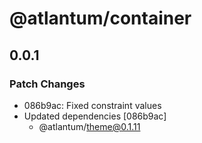 # @atlantum/container

## 0.0.1
### Patch Changes

- 086b9ac: Fixed constraint values
- Updated dependencies [086b9ac]
  - @atlantum/theme@0.1.11
